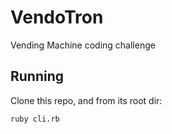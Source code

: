 # VendoTron

Vending Machine coding challenge

## Running

Clone this repo, and from its root dir:

`ruby cli.rb`

